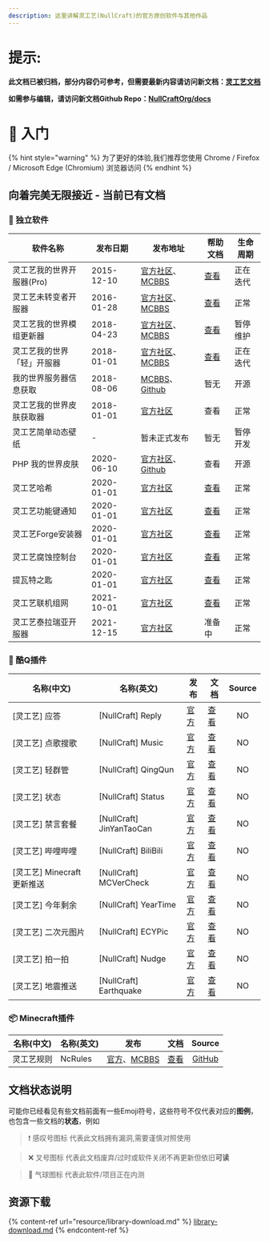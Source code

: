 ```yaml
---
description: 这里讲解灵工艺(NullCraft)的官方原创软件与其他作品
---
```


# 提示:
**此文档已被归档，部分内容仍可参考，但需要最新内容请访问新文档：[灵工艺文档](https://docs.nullcraft.org/)**

**如需参与编辑，请访问新文档Github Repo：[NullCraftOrg/docs](https://github.com/NullCraftOrg/docs)**


# 📔 入门

{% hint style="warning" %}
为了更好的体验,我们推荐您使用 Chrome / Firefox / Microsoft Edge (Chromium) 浏览器访问
{% endhint %}

## 向着完美无限接近 - 当前已有文档

### 💾 独立软件

| 软件名称            | 发布日期       | 发布地址                                                                                                              | 帮助文档                                               | 生命周期 |
| --------------- | ---------- | ----------------------------------------------------------------------------------------------------------------- | -------------------------------------------------- | ---- |
| 灵工艺我的世界开服器(Pro) | 2015-12-10 | [官方社区](https://nullcraft.org/d/5)、[MCBBS](https://www.mcbbs.net/thread-529520-1-1.html)                           | [查看](outdated/minecraft-server-pro.md)             | 正在迭代 |
| 灵工艺未转变者开服器      | 2016-01-28 | [官方社区](https://nullcraft.org/d/6)、[MCBBS](https://www.mcbbs.net/thread-547338-1-1.html)                           | [查看](software/unturned-server.md)                  | 正常   |
| 灵工艺我的世界模组更新器    | 2018-04-23 | [官方社区](https://nullcraft.org/d/7)、[MCBBS](https://www.mcbbs.net/thread-791922-1-1.html)                           | [查看](software/minecraft-mods-updater.md)           | 暂停维护 |
| 灵工艺我的世界「轻」开服器   | 2018-01-01 | [官方社区](https://nullcraft.org/d/4)、[MCBBS](https://www.mcbbs.net/thread-529520-1-1.html)                           | [查看](software/minecraft-server-lite.md)            | 正在迭代 |
| 我的世界服务器信息获取     | 2018-08-06 | [MCBBS](https://www.mcbbs.net/thread-812137-1-1.html)、[Github](https://github.com/FastChen/MinecraftOutClientWPF) | 暂无                                                 | 开源   |
| 灵工艺我的世界皮肤获取器    | 2018-01-01 | [官方社区](https://nullcraft.org/d/8)                                                                                 | 查看                                                 | 正常   |
| 灵工艺简单动态壁纸       | -          | 暂未正式发布                                                                                                            | 暂无                                                 | 暂停开发 |
| PHP 我的世界皮肤      | 2020-06-10 | [官方社区](https://nullcraft.org/d/9)、[Github](https://github.com/FastChen/PHP-Minecraft-Skin)                        | 查看                                                 | 开源   |
| 灵工艺哈希           | 2020-01-01 | [官方社区](https://nullcraft.org/d/12)                                                                                | [查看](software/hash.md)                             | 正常   |
| 灵工艺功能键通知        | 2020-01-01 | [官方社区](https://nullcraft.org/d/15)                                                                                | [查看](software/function-key-notice.md)              | 正常   |
| 灵工艺Forge安装器     | 2020-01-01 | [官方社区](https://nullcraft.org/d/19)                                                                                | [查看](software/forge-installer.md)                  | 正常   |
| 灵工艺腐蚀控制台        | 2020-01-01 | [官方社区](https://nullcraft.org/d/24)                                                                                | [查看](software/ling-gong-yi-fu-shi-kong-zhi-tai.md) | 正常   |
| 提瓦特之匙           | 2020-01-01 | [官方社区](https://nullcraft.org/d/20)                                                                                | [查看](software/the-key-of-teyvat.md)                | 正常   |
| 灵工艺联机组网         | 2021-10-01 | [官方社区](https://nullcraft.org/d/39)                                                                                | [查看](software/n2n.md)                              | 正常   |
| 灵工艺泰拉瑞亚开服器      | 2021-12-15 | [官方社区](https://nullcraft.org/d/48)                                                                                | 准备中                                                | 正常   |

### 🤖 酷Q插件

| 名称(中文)                | 名称(英文)                    | 发布                               | 文档                                      | Source |
| --------------------- | ------------------------- | -------------------------------- | --------------------------------------- | :----: |
| \[灵工艺] 应答             | \[NullCraft] Reply        | [官方](https://nullcraft.org/d/10) | [查看](outdated/coolq/reply.md)           |   NO   |
| \[灵工艺] 点歌搜歌           | \[NullCraft] Music        | [官方](https://nullcraft.org/d/10) | [查看](outdated/coolq/music.md)           |   NO   |
| \[灵工艺] 轻群管            | \[NullCraft] QingQun      | [官方](https://nullcraft.org/d/10) | [查看](outdated/coolq/qingqun.md)         |   NO   |
| \[灵工艺] 状态             | \[NullCraft] Status       | [官方](https://nullcraft.org/d/10) | [查看](outdated/coolq/status.md)          |   NO   |
| \[灵工艺] 禁言套餐           | \[NullCraft] JinYanTaoCan | [官方](https://nullcraft.org/d/10) | [查看](outdated/coolq/jin-yan-tao-can.md) |   NO   |
| \[灵工艺] 哔哩哔哩           | \[NullCraft] BiliBili     | [官方](https://nullcraft.org/d/10) | [查看](outdated/coolq/bilibili.md)        |   NO   |
| \[灵工艺] Minecraft 更新推送 | \[NullCraft] MCVerCheck   | [官方](https://nullcraft.org/d/10) | [查看](outdated/coolq/mcvercheck.md)      |   NO   |
| \[灵工艺] 今年剩余           | \[NullCraft] YearTime     | [官方](https://nullcraft.org/d/10) | [查看](outdated/coolq/yeartime.md)        |   NO   |
| \[灵工艺] 二次元图片          | \[NullCraft] ECYPic       | [官方](https://nullcraft.org/d/10) | [查看](outdated/coolq/ecypic.md)          |   NO   |
| \[灵工艺] 拍一拍            | \[NullCraft] Nudge        | [官方](https://nullcraft.org/d/10) | [查看](outdated/coolq/nudge.md)           |   NO   |
| \[灵工艺] 地震推送           | \[NullCraft] Earthquake   | [官方](https://nullcraft.org/d/10) | [查看](outdated/coolq/earthquake.md)      |   NO   |

### 📦 Minecraft插件

| 名称(中文) | 名称(英文)  | 发布                                                                                     | 文档                                |                     Source                     |
| ------ | ------- | -------------------------------------------------------------------------------------- | --------------------------------- | :--------------------------------------------: |
| 灵工艺规则  | NcRules | [官方](https://nullcraft.org/d/11)、[MCBBS](https://www.mcbbs.net/thread-997294-1-1.html) | [查看](plugin/minecraft/ncrules.md) | [GitHub](https://github.com/FastChen/NcRules/) |

## 文档状态说明

可能你已经看见有些文档前面有一些Emoji符号，这些符号不仅代表对应的**图例**，也包含一些文档的**状态**，例如

> ❗ 感叹号图标 代表此文档拥有漏洞,需要谨慎对照使用

> ❌ 叉号图标 代表此文档废弃/过时或软件关闭不再更新但依旧**可读**

> 🎈 气球图标 代表此软件/项目正在内测

## 资源下载

{% content-ref url="resource/library-download.md" %}
[library-download.md](resource/library-download.md)
{% endcontent-ref %}
